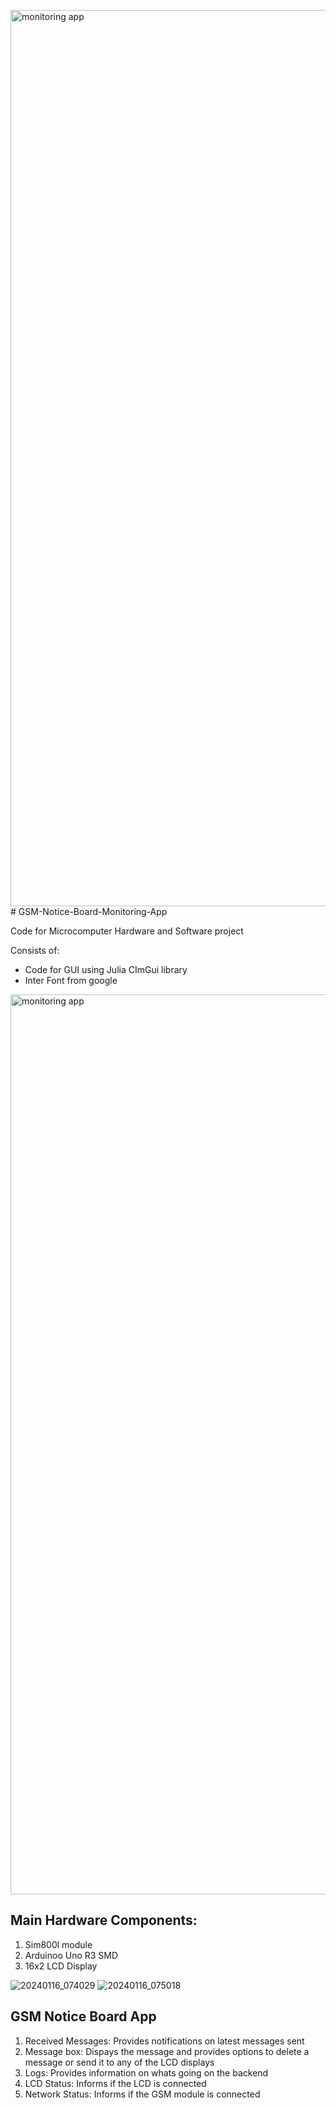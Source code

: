 <img width="1434" alt="monitoring app" src="https://github.com/davidAdeshinaArungbemi/GSM-Notice-Board-Monitoring-App/assets/105245707/2866bdca-3dcf-4665-b673-893e8821d4f8"># GSM-Notice-Board-Monitoring-App

Code for Microcomputer Hardware and Software project

Consists of:
- Code for GUI using Julia CImGui library
- Inter Font from google

<img width="1440" alt="monitoring app" src="https://github.com/davidAdeshinaArungbemi/GSM-Notice-Board-Monitoring-App/assets/105245707/5638c13c-dd6c-4763-85f3-7d36917757b3">


## Main Hardware Components:
1. Sim800l module
2. Arduinoo Uno R3 SMD
3. 16x2 LCD Display

![20240116_074029](https://github.com/davidAdeshinaArungbemi/GSM-Notice-Board-Monitoring-App/assets/105245707/a76ff6ff-d9c8-4ebe-8eb8-5e6c3f9921b2)
![20240116_075018](https://github.com/davidAdeshinaArungbemi/GSM-Notice-Board-Monitoring-App/assets/105245707/8df6d98f-4c03-422c-920b-86b2216addf4)

## GSM Notice Board App
1. Received Messages: Provides notifications on latest messages sent
2. Message box: Dispays the message and provides options to delete a message or send it to any of the LCD displays
3. Logs: Provides information on whats going on the backend
4. LCD Status: Informs if the LCD is connected
5. Network Status: Informs if the GSM module is connected
